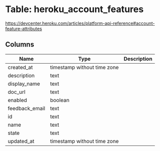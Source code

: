 
# Table: heroku_account_features
https://devcenter.heroku.com/articles/platform-api-reference#account-feature-attributes
## Columns
| Name        | Type           | Description  |
| ------------- | ------------- | -----  |
|created_at|timestamp without time zone||
|description|text||
|display_name|text||
|doc_url|text||
|enabled|boolean||
|feedback_email|text||
|id|text||
|name|text||
|state|text||
|updated_at|timestamp without time zone||
